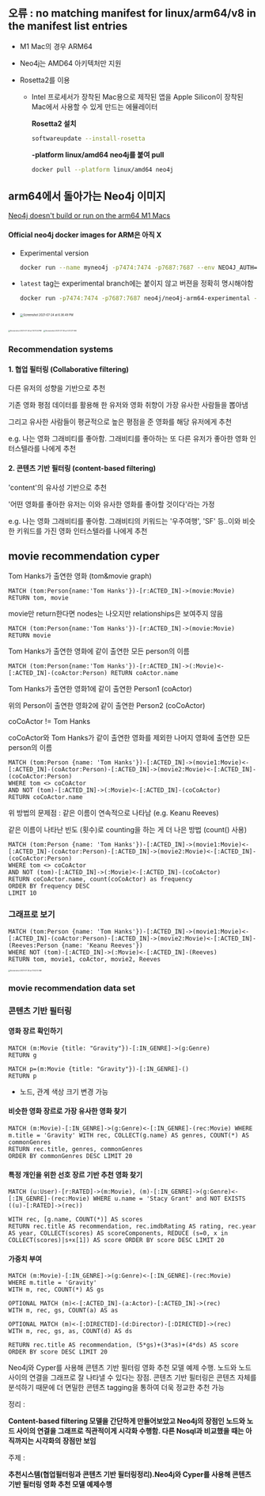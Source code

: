 ## 오류 : no matching manifest for linux/arm64/v8 in the manifest list entries 

* M1 Mac의 경우 ARM64

* Neo4j는 AMD64 아키텍처만 지원

* Rosetta2를 이용

  * Intel 프로세서가 장착된 Mac용으로 제작된 앱을 Apple Silicon이 장착된 Mac에서 사용할 수 있게 만드는 에뮬레이터

    **Rosetta2 설치**

    ``` bash
    softwareupdate --install-rosetta
    ```

    **-platform linux/amd64 neo4j를 붙여 pull**

    ```bash
    docker pull --platform linux/amd64 neo4j
    ```



## arm64에서 돌아가는 Neo4j 이미지

[Neo4j doesn't build or run on the arm64 M1 Macs](https://github.com/neo4j/neo4j/issues/12692#)

#### Official neo4j docker images for ARM은 아직 X 

* Experimental version

  ```bash
  docker run --name myneo4j -p7474:7474 -p7687:7687 --env NEO4J_AUTH='username'/'password' neo4j/neo4j-arm64-experimental:4.2.5-arm64 
  ```

* `latest` tag는 experimental branch에는 붙이지 않고 버젼을 정확히 명시해야함

  ```bash
  docker run -p7474:7474 -p7687:7687 neo4j/neo4j-arm64-experimental --> 이렇게는 pull 불가능 
  ```

* <img src="../../../Screenshot 2021-07-24 at 6.36.49 PM.png" alt="Screenshot 2021-07-24 at 6.36.49 PM" style="zoom:40%;" />

<img src="210728_06_DockerNeo4j실행2.assets/Screenshot 2021-07-24 at 10.17.24 PM.png" alt="Screenshot 2021-07-24 at 10.17.24 PM" style="zoom:25%;" />

<img src="210728_06_DockerNeo4j실행2.assets/Screenshot 2021-07-25 at 9.31.37 AM.png" alt="Screenshot 2021-07-25 at 9.31.37 AM" style="zoom:25%;" />

### Recommendation systems

#### 1. 협업 필터링 (Collaborative filtering)

다른 유저의 성향을 기반으로 추천

기존 영화 평점 데이터를 활용해 한 유저와 영화 취향이 가장 유사한 사람들을 뽑아냄

그리고 유사한 사람들이 평균적으로 높은 평점을 준 영화를 해당 유저에게 추천

e.g. 나는 영화 그래비티를 좋아함. 그래비티를 좋아하는 또 다른 유저가 좋아한 영화 인터스텔라를 나에게 추천 

#### 2. 콘텐츠 기반 필터링 (content-based filtering) 

'content'의 유사성 기반으로 추천

'어떤 영화를 좋아한 유저는 이와 유사한 영화를 좋아할 것이다'라는 가정 

e.g. 나는 영화 그래비티를 좋아함. 그래비티의 키워드는 '우주여행', 'SF' 등..이와 비슷한 키워드를 가진 영화 인터스텔라를 나에게 추천 



## movie recommendation cyper 

Tom Hanks가 출연한 영화 (tom&movie graph)

```cypher
MATCH (tom:Person{name:'Tom Hanks'})-[r:ACTED_IN]->(movie:Movie) RETURN tom, movie
```

movie만 return한다면 nodes는 나오지만 relationships은 보여주지 않음 

```cypher
MATCH (tom:Person{name:'Tom Hanks'})-[r:ACTED_IN]->(movie:Movie) RETURN movie
```

Tom Hanks가 출연한 영화에 같이 출연한 모든 person의 이름 

```cypher
MATCH (tom:Person{name:'Tom Hanks'})-[r:ACTED_IN]->(:Movie)<-[:ACTED_IN]-(coActor:Person) RETURN coActor.name
```

Tom Hanks가 출연한 영화1에 같이 출연한 Person1 (coActor)

위의 Person이 출연한 영화2에 같이 출연한 Person2 (coCoActor)

coCoActor != Tom Hanks

coCoActor와 Tom Hanks가 같이 출연한 영화를 제외한 나머지 영화에 출연한 모든 person의 이름 

```cypher
MATCH (tom:Person {name: 'Tom Hanks'})-[:ACTED_IN]->(movie1:Movie)<-[:ACTED_IN]-(coActor:Person)-[:ACTED_IN]->(movie2:Movie)<-[:ACTED_IN]-(coCoActor:Person)
WHERE tom <> coCoActor
AND NOT (tom)-[:ACTED_IN]->(:Movie)<-[:ACTED_IN]-(coCoActor)
RETURN coCoActor.name
```

위 방법의 문제점 : 같은 이름이 연속적으로 나타남 (e.g. Keanu Reeves)

같은 이름이 나타난 빈도 (횟수)로 counting을 하는 게 더 나은 방법 (count() 사용)

```cypher
MATCH (tom:Person {name: 'Tom Hanks'})-[:ACTED_IN]->(movie1:Movie)<-[:ACTED_IN]-(coActor:Person)-[:ACTED_IN]->(movie2:Movie)<-[:ACTED_IN]-(coCoActor:Person)
WHERE tom <> coCoActor
AND NOT (tom)-[:ACTED_IN]->(:Movie)<-[:ACTED_IN]-(coCoActor)
RETURN coCoActor.name, count(coCoActor) as frequency
ORDER BY frequency DESC
LIMIT 10
```

### 그래프로 보기

```cypher
MATCH (tom:Person {name: 'Tom Hanks'})-[:ACTED_IN]->(movie1:Movie)<-[:ACTED_IN]-(coActor:Person)-[:ACTED_IN]->(movie2:Movie)<-[:ACTED_IN]-(Reeves:Person {name: 'Keanu Reeves'})
WHERE NOT (tom)-[:ACTED_IN]->(:Movie)<-[:ACTED_IN]-(Reeves)
RETURN tom, movie1, coActor, movie2, Reeves
```

<img src="210728_06_DockerNeo4j실행2.assets/Screenshot 2021-07-25 at 11.02.10 AM.png" alt="Screenshot 2021-07-25 at 11.02.10 AM" style="zoom:25%;" />



### movie recommendation data set

### 콘텐츠 기반 필터링

#### 영화 장르 확인하기

```cypher
MATCH (m:Movie {title: "Gravity"})-[:IN_GENRE]->(g:Genre)
RETURN g
```

```cypher
MATCH p=(m:Movie {title: "Gravity"})-[:IN_GENRE]-()
RETURN p
```

* 노드, 관계 색상 크기 변경 가능

#### 비슷한 영화 장르로 가장 유사한 영화 찾기 

```cypher
MATCH (m:Movie)-[:IN_GENRE]->(g:Genre)<-[:IN_GENRE]-(rec:Movie) WHERE m.title = 'Gravity' WITH rec, COLLECT(g.name) AS genres, COUNT(*) AS commonGenres 
RETURN rec.title, genres, commonGenres
ORDER BY commonGenres DESC LIMIT 20
```

#### 특정 개인을 위한 선호 장르 기반 추천 영화 찾기 

```cypher
MATCH (u:User)-[r:RATED]->(m:Movie), (m)-[:IN_GENRE]->(g:Genre)<-[:IN_GENRE]-(rec:Movie) WHERE u.name = 'Stacy Grant' and NOT EXISTS ((u)-[:RATED]->(rec)) 
                                                                                                                                    WITH rec, [g.name, COUNT(*)] AS scores 
RETURN rec.title AS recommendation, rec.imdbRating AS rating, rec.year AS year, COLLECT(scores) AS scoreComponents, REDUCE (s=0, x in COLLECT(scores)|s+x[1]) AS score ORDER BY score DESC LIMIT 20
```

#### 가중치 부여

```cypher
MATCH (m:Movie)-[:IN_GENRE]->(g:Genre)<-[:IN_GENRE]-(rec:Movie)
WHERE m.title = 'Gravity'
WITH m, rec, COUNT(*) AS gs

OPTIONAL MATCH (m)<-[:ACTED_IN]-(a:Actor)-[:ACTED_IN]->(rec)
WITH m, rec, gs, COUNT(a) AS as

OPTIONAL MATCH (m)<-[:DIRECTED]-(d:Director)-[:DIRECTED]->(rec)
WITH m, rec, gs, as, COUNT(d) AS ds

RETURN rec.title AS recommendation, (5*gs)+(3*as)+(4*ds) AS score ORDER BY score DESC LIMIT 20
```



Neo4j와 Cyper를 사용해 콘텐츠 기반 필터링 영화 추천 모델 예제 수행. 노드와 노드 사이의 연결을 그래프로 잘 나타낼 수 있다는 장점. 콘텐츠 기반 필터링은 콘텐츠 자체를 분석하기 때문에 더 면밀한 콘텐츠 tagging을 통하여 더욱 정교한 추천 가능



정리 :

**Content-based filtering 모델을 간단하게 만들어보았고 Neo4j의 장점인 노드와 노드 사이의 연결을 그래프로 직관적이게 시각화 수행함. 다른 Nosql과 비교했을 때는 아직까지는 시각화의 장점만 보임**

주제 :

**추천시스템(협업필터링과 콘텐츠 기반 필터링정리).Neo4j와 Cyper를 사용해 콘텐츠 기반 필터링 영화 추천 모델 예제수행**
